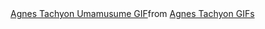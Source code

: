 <div class="tenor-gif-embed" data-postid="16068154687413032929" data-share-method="host" data-aspect-ratio="1.70548" data-width="100%"><a href="https://tenor.com/view/agnes-tachyon-umamusume-tachyon-gif-16068154687413032929">Agnes Tachyon Umamusume GIF</a>from <a href="https://tenor.com/search/agnes+tachyon-gifs">Agnes Tachyon GIFs</a></div> <script type="text/javascript" async src="https://tenor.com/embed.js"></script>

<!--
**tot-camiy-coder/tot-camiy-coder** is a ✨ _special_ ✨ repository because its `README.md` (this file) appears on your GitHub profile.

Here are some ideas to get you started:

- 🔭 I’m currently working on ...
- 🌱 I’m currently learning ...
- 👯 I’m looking to collaborate on ...
- 🤔 I’m looking for help with ...
- 💬 Ask me about ...
- 📫 How to reach me: ...
- 😄 Pronouns: ...
- ⚡ Fun fact: ...
-->
